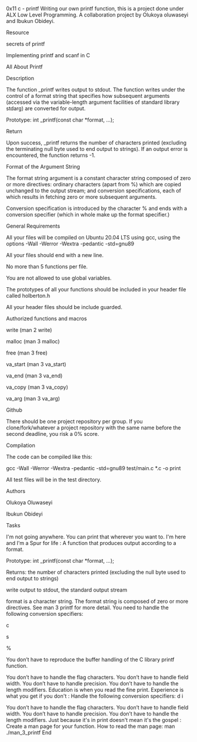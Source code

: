 0x11 c - printf
Writing our own printf function, this is a project done under ALX Low Level Programming. A collaboration project by Olukoya oluwaseyi and Ibukun Obideyi.

Resource

secrets of printf

Implementing printf and scanf in C

All About Printf

Description

The function _printf writes output to stdout. The function writes under the control of a format string that specifies how subsequent arguments (accessed via the variable-length argument facilities of standard library stdarg) are converted for output.

Prototype: int _printf(const char *format, ...);

Return

Upon success, _printf returns the number of characters printed (excluding the terminating null byte used to end output to strings). If an output error is encountered, the function returns -1.

Format of the Argument String

The format string argument is a constant character string composed of zero or more directives: ordinary characters (apart from %) which are copied unchanged to the output stream; and conversion specifications, each of which results in fetching zero or more subsequent arguments.

Conversion specification is introduced by the character % and ends with a conversion specifier (which in whole make up the format specifier.)

General Requirements

All your files will be compiled on Ubuntu 20.04 LTS using gcc, using the options -Wall -Werror -Wextra -pedantic -std=gnu89

All your files should end with a new line.

No more than 5 functions per file.

You are not allowed to use global variables.

The prototypes of all your functions should be included in your header file called holberton.h

All your header files should be include guarded.

Authorized functions and macros

write (man 2 write)

malloc (man 3 malloc)

free (man 3 free)

va_start (man 3 va_start)

va_end (man 3 va_end)

va_copy (man 3 va_copy)

va_arg (man 3 va_arg)

Github

There should be one project repository per group. If you clone/fork/whatever a project repository with the same name before the second deadline, you risk a 0% score.

Compilation

The code can be compiled like this:

gcc -Wall -Werror -Wextra -pedantic -std=gnu89 test/main.c *.c -o print

All test files will be in the test directory.

Authors

Olukoya Oluwaseyi

Ibukun Obideyi

Tasks

I'm not going anywhere. You can print that wherever you want to. I'm here and I'm a Spur for life : A function that produces output according to a format.

Prototype: int _printf(const char *format, ...);

Returns: the number of characters printed (excluding the null byte used to end output to strings)

write output to stdout, the standard output stream

format is a character string. The format string is composed of zero or more directives. See man 3 printf for more detail. You need to handle the following conversion specifiers:

c

s

%

You don’t have to reproduce the buffer handling of the C library printf function.

You don’t have to handle the flag characters.
You don’t have to handle field width.
You don’t have to handle precision.
You don’t have to handle the length modifiers.
Education is when you read the fine print. Experience is what you get if you don't : Handle the following conversion specifiers:
d
i

You don’t have to handle the flag characters.
You don’t have to handle field width.
You don’t have to handle precision.
You don’t have to handle the length modifiers.
Just because it's in print doesn't mean it's the gospel : Create a man page for your function.
How to read the man page: man ./man_3_printf
End
